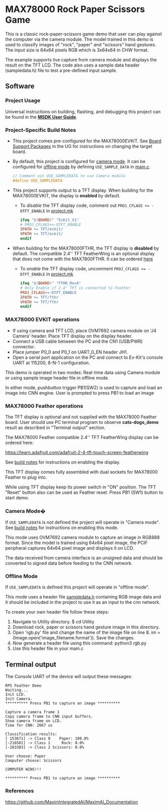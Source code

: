 # MAX78000 Rock Paper Scissors Game

This is a classic rock-paper-scissors game demo that user can play against the computer via the camera module. The model trained in this demo is used to classify images of "rock", "paper" and "scissors" hand gestures. The input size is 64x64 pixels RGB which is 3x64x64 in CHW format.

The example supports live capture from camera module and displays the result on the TFT LCD. The code also uses a sample data header (sampledata.h) file to test a pre-defined input sample.

## Software

### Project Usage

Universal instructions on building, flashing, and debugging this project can be found in the **[MSDK User Guide](https://analogdevicesinc.github.io/msdk/USERGUIDE/)**.

### Project-Specific Build Notes

* This project comes pre-configured for the MAX78000EVKIT.  See [Board Support Packages](https://analogdevicesinc.github.io/msdk/USERGUIDE/#board-support-packages) in the UG for instructions on changing the target board.

* By default, this project is configured for [camera mode](#camera-mode).  It can be configured for [offline mode](#offline-mode) by defining `USE_SAMPLE_DATA` in [main.c](main.c).

    ```C
    // Comment out USE_SAMPLEDATA to use Camera module
    #define USE_SAMPLEDATA
    ```

* This project supports output to a TFT display.  When building for the MAX78000EVKIT, the display is **enabled** by default.

    * To _disable_ the TFT display code, comment out `PROJ_CFLAGS += -DTFT_ENABLE` in [project.mk](project.mk)

        ```Makefile
        ifeq "$(BOARD)" "EvKit_V1"
        # PROJ_CFLAGS+=-DTFT_ENABLE
        IPATH += TFT/evkit/
        VPATH += TFT/evkit/
        endif
        ```

* When building for the MAX78000FTHR, the TFT display is **disabled** by default.  The compatible 2.4'' TFT FeatherWing is an optional display that does not come with the MAX7800FTHR.  It can be ordered [here](https://learn.adafruit.com/adafruit-2-4-tft-touch-screen-featherwing)

    * To _enable_ the TFT display code, uncomment `PROJ_CFLAGS += -DTFT_ENABLE` in [project.mk](project.mk)

        ```Makefile
        ifeq "$(BOARD)" "FTHR_RevA"
        # Only Enable if 2.4" TFT is connected to Feather
        PROJ_CFLAGS+=-DTFT_ENABLE
        IPATH += TFT/fthr
        VPATH += TFT/fthr
        endif
        ```

### MAX78000 EVKIT operations

*   If using camera and TFT LCD, place OVM7692 camera module on 'J4 Camera' header. Place TFT display on the display header.
*   Connect a USB cable between the PC and the CN1 (USB/PWR) connector.
*   Place jumper P0\_0 and P0\_1 on UART\_0\_EN header JH1.
*   Open a serial port application on the PC and connect to Ev-Kit's console UART at 115200, 8-N-1 configuration.

This demo is operated in two modes: Real-time data using Camera module or using sample image header file in offline mode.

In either mode, pushbutton trigger PB1(SW2) is used to capture and load an image into CNN engine. User is prompted to press PB1 to load an image

### MAX78000 Feather operations

The TFT display is optional and not supplied with the MAX78000 Feather board.
User should use PC terminal program to observe **cats-dogs_demo** result as described in "Terminal output" section.

The MAX78000 Feather compatible 2.4'' TFT FeatherWing display can be ordered here:

https://learn.adafruit.com/adafruit-2-4-tft-touch-screen-featherwing

See [build notes](#project-specific-build-notes) for instructions on enabling the display.

This TFT display comes fully assembled with dual sockets for MAX78000 Feather to plug into.

While using TFT display keep its power switch in "ON" position. The TFT "Reset" button also can be used as Feather reset.
Press PB1 (SW1) button to start demo.

### Camera Mode�

If `USE_SAMPLEDATA` is _not_ defined the project will operate in "Camera mode".  See [build notes](#project-specific-build-notes) for instructions on enabling this mode.

This mode uses OVM7692 camera module to capture an image in RGB888 format. Since the model is trained using 64x64 pixel image, the PCIF peripheral captures 64x64 pixel image and displays it on LCD.

The data received from camera interface is an unsigned data and should be converted to signed data before feeding to the CNN network.

### Offline Mode

If `USE_SAMPLEDATA` is defined this project will operate in "offline mode".

This mode uses a header file [sampledata.h](sampledata.h) containing RGB image data and it should be included in the project to use it as an input to the cnn network.

To create your own header file follow these steps:

1.  Navigate to Utility directory. $ cd Utility
2.  Download rock, paper or scissors hand gesture image in this directory.
3.  Open 'rgb.py' file and change the name of the image file on line 8. im = (Image.open('image_filename.format')). Save the changes.
4.  Now generate a header file using this command: python3 rgb.py
5.  Use this header file in your main.c

Terminal output
---------------

The Console UART of the device will output these messages:

```
RPS Feather Demo
Waiting...
Init LCD.
Init Camera.
********** Press PB1 to capture an image **********

Capture a camera frame 1
Copy camera frame to CNN input buffers.
Show camera frame on LCD.
Time for CNN: 2667 us

Classification results:
[ 153671] -> Class 0    Paper: 100.0%
[-216581] -> Class 1     Rock: 0.0%
[-283383] -> Class 2 Scissors: 0.0%

User choose: Paper 
Computer choose: Scissors

COMPUTER WINS!!!

********** Press PB1 to capture an image **********
```

### References

https://github.com/MaximIntegratedAI/MaximAI_Documentation
